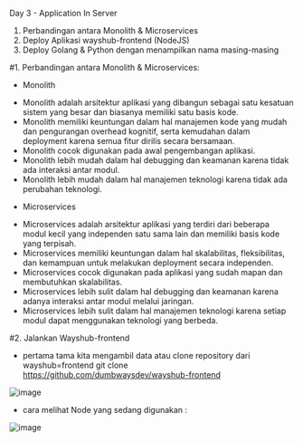 Day 3 - Application In Server

1. Perbandingan antara Monolith & Microservices
2. Deploy Aplikasi wayshub-frontend (NodeJS)
3. Deploy Golang & Python dengan menampilkan nama masing-masing



#1. Perbandingan antara Monolith & Microservices:
* Monolith
- Monolith adalah arsitektur aplikasi yang dibangun sebagai satu kesatuan sistem yang besar dan biasanya memiliki satu basis kode.
- Monolith memiliki keuntungan dalam hal manajemen kode yang mudah dan pengurangan overhead kognitif, serta kemudahan dalam deployment karena semua fitur dirilis secara bersamaan.
- Monolith cocok digunakan pada awal pengembangan aplikasi.
- Monolith lebih mudah dalam hal debugging dan keamanan karena tidak ada interaksi antar modul.
- Monolith lebih mudah dalam hal manajemen teknologi karena tidak ada perubahan teknologi.

* Microservices
- Microservices adalah arsitektur aplikasi yang terdiri dari beberapa modul kecil yang independen satu sama lain dan memiliki basis kode yang terpisah.
- Microservices memiliki keuntungan dalam hal skalabilitas, fleksibilitas, dan kemampuan untuk melakukan deployment secara independen.
- Microservices cocok digunakan pada aplikasi yang sudah mapan dan membutuhkan skalabilitas.
- Microservices lebih sulit dalam hal debugging dan keamanan karena adanya interaksi antar modul melalui jaringan.
- Microservices lebih sulit dalam hal manajemen teknologi karena setiap modul dapat menggunakan teknologi yang berbeda.

#2. Jalankan Wayshub-frontend

- pertama tama kita mengambil data atau clone repository dari wayshub=frontend
git clone https://github.com/dumbwaysdev/wayshub-frontend

![image](https://github.com/Drewsans/devops17-dumbways-Tesar-Nurrizky/assets/118201274/618564f1-df36-4e28-9c2c-c67af0d5a845)

- cara melihat Node yang sedang digunakan :

![image](https://github.com/Drewsans/devops17-dumbways-Tesar-Nurrizky/assets/118201274/1b2ae9c2-ddae-46bb-a036-ee8feabbe23f)
